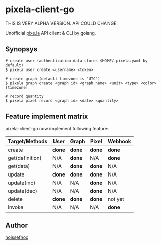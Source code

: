 # pixela-client-go

THIS IS VERY ALPHA VERSION. API COULD CHANGE.

Unofficial [pixe.la](https://pixe.la) API client & CLI by golang.


## Synopsys

```
# create user (authentication data stores $HOME/.pixela.yaml by default)
$ pixela user create <username> <token>

# create graph (default timezone is 'UTC')
$ pixela graph create <graph id> <graph name> <unit> <type> <color> [timezone]

# record quantity
$ pixela pixel record <graph id> <date> <quantity>
```


## Feature implement matrix

pixela-client-go now implement following feature.


|Target/Methods |User    |Graph   |Pixel   |Webhook |
|---------------|--------|--------|--------|--------|
|create         |**done**|**done**|**done**|**done**|
|get(definition)|N/A     |**done**|N/A     |**done**|
|get(data)      |N/A     |**done**|**done**|N/A     |
|update         |**done**|**done**|**done**|N/A     |
|update(inc)    |N/A     |N/A     |**done**|N/A     |
|update(dec)    |N/A     |N/A     |**done**|N/A     |
|delete         |**done**|**done**|**done**|not yet |
|invoke         |N/A     |N/A     |N/A     |**done**|


## Author

[noissefnoc](noissefnoc@gmail.com)